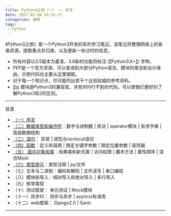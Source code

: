 ```yaml
---
title: Python3之旅（一） —— 序言
date: 2017-02-04 09:55:27
categories: 编程
tags:
 - Python
---
```



《Python3之旅》是一个Python3开发的系列学习笔记，该笔记将整理网络上的各类资源，提取重点并归类，以及更新一些过时的信息。

- 所有内容以3.5版本为基准，3.6新的功能将标注 (【Python3.6+】) 字样。
- PEP是一个官方资源，可以查询到大部分Python语法、模块的用法和设计缘由，示例代码也主要从这里摘取。
- 对于每一个知识点，尽可能列出若干个比较权威的参考资料。
- [Six](https://github.com/benjaminp/six) 模块是Python3的兼容库，共有900行不到的代码，可以使我们更好的了解Python3和2的区别。

<!-- more -->

---

目录

- [（一）序言](/2017/02/04/the-tour-of-python3-1-catalog/)
- [（二）数据类型和操作符](/2017/02/25/the-tour-of-python3-2-data-type-operator/)：数字与进制数 | 除法 | operator模块 | 有序字典 | 高级数据结构
- [（三）语句](/2017/03/18/the-tour-of-python3-3-statement/)： 异常 | 闭包与nonlocal语句
- [（四）函数](/2017/04/08/the-tour-of-oython3-4-function/)：定义和调用 | 限定关键字参数 | 限定位置参数 | 装饰器
- [（五） 面向对象和类](/2017/04/29/the-tour-of-python3-5-class/)：经典类和新式类 | 访问权限 | 魔术方法 | 属性顺序 | 混合Mixin
- [（六）类型提示](/2017/05/20/the-tour-of-python3-6-type-hint/)：类型注释 | pyi文件
- （七）文本与二进制：编码和解码 | 文件读写 | 串口编程
- （八）模块和导入：相对导入和绝对导入 | 多行导入
- （九）枚举类型
- （十）测试框架： 单元测试 | Mock模块
- （十一）异步IO： 同步与异步 | asyncio标准库
- （十二）web框架： Django2.0 | Sanic

---
